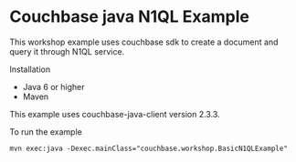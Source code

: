# Couchbase java N1QL Example

This workshop example uses couchbase sdk to create a document and query it through N1QL service. 

Installation
* Java 6 or higher
* Maven

This example uses couchbase-java-client version 2.3.3.

To run the example

    mvn exec:java -Dexec.mainClass="couchbase.workshop.BasicN1QLExample"  
       
